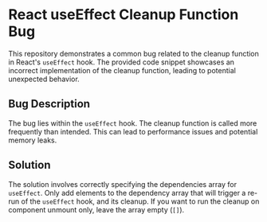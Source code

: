 # React useEffect Cleanup Function Bug

This repository demonstrates a common bug related to the cleanup function in React's `useEffect` hook. The provided code snippet showcases an incorrect implementation of the cleanup function, leading to potential unexpected behavior.

## Bug Description

The bug lies within the `useEffect` hook. The cleanup function is called more frequently than intended. This can lead to performance issues and potential memory leaks.

## Solution

The solution involves correctly specifying the dependencies array for `useEffect`.  Only add elements to the dependency array that will trigger a re-run of the `useEffect` hook, and its cleanup.  If you want to run the cleanup on component unmount only, leave the array empty (`[]`).